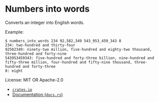 # Numbers into words

Converts an integer into English words.

Example:

```
$ numbers_into_words 234 92,582,349 543_953_459_343 8
234: two-hundred and thirty-four
92582349: ninety-two million, five-hundred and eighty-two thousand, three-hundred and forty-nine
543953459343: five-hundred and forty-three billion, nine-hundred and fifty-three million, four-hundred and fifty-nine thousand, three-hundred and forty-three
8: eight
```

License: MIT OR Apache-2.0

- [`crates.io`](https://crates.io/crates/numbers_into_words)
- [Documentation (`docs.rs`)](https://docs.rs/crate/numbers_into_words/latest)
